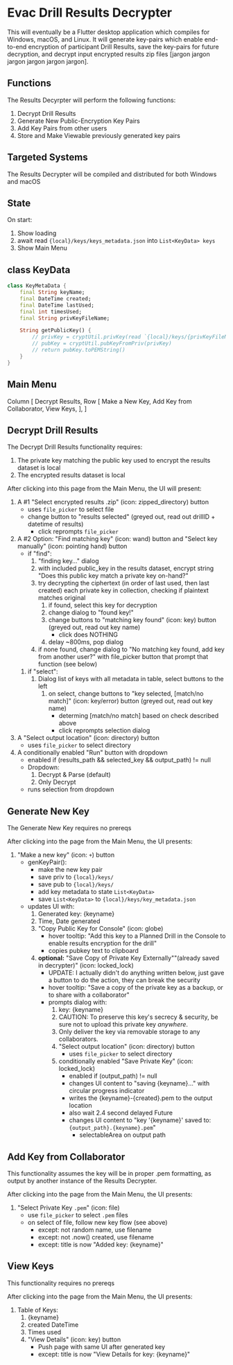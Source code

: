 # Evac Drill Results Decrypter

This will eventually be a Flutter desktop application which compiles for Windows, macOS, and Linux. It will generate key-pairs which enable end-to-end encryption of participant Drill Results, save the key-pairs for future decryption, and decrypt input encrypted results zip files [jargon jargon jargon jargon jargon jargon].

## Functions

The Results Decyrpter will perform the following functions:

1. Decrypt Drill Results
1. Generate New Public-Encryption Key Pairs
1. Add Key Pairs from other users
1. Store and Make Viewable previously generated key pairs

## Targeted Systems

The Results Decrypter will be compiled and distributed for both Windows and macOS

## State

On start:

1. Show loading
1. await read `{local}/keys/keys_metadata.json` into `List<KeyData> keys`
1. Show Main Menu

## class KeyData

```dart
class KeyMetaData {
    final String keyName;
    final DateTime created;
    final DateTime lastUsed;
    final int timesUsed;
    final String privKeyFileName;

    String getPublicKey() {
        // privKey = cryptUtil.privKey(read `{local}/keys/{privKeyFileName}`)
        // pubKey = cryptUtil.pubKeyFromPriv(privKey)
        // return pubKey.toPEMString()
    }
}
```

## Main Menu

Column [
    Decrypt Results,
    Row [
        Make a New Key,
        Add Key from Collaborator,
        View Keys,
    ],
]

## Decrypt Drill Results

The Decrypt Drill Results functionality requires:

1. The private key matching the public key used to encrypt the results dataset is local
1. The encrypted results dataset is local

After clicking into this page from the Main Menu, the UI will present:

1. A #1 "Select encrypted results .zip" (icon: zipped_directory) button
    + uses `file_picker` to select file
    + change button to "results selected" (greyed out, read out drillID + datetime of results)
        + click reprompts `file_picker`
1. A #2 Option: "Find matching key" (icon: wand) button and "Select key manually" (icon: pointing hand) button
    + if "find":
        1. "finding key…" dialog
        1. with included public_key in the results dataset, encrypt string "Does this public key match a private key on-hand?"
        1. try decrypting the ciphertext (in order of last used, then last created) each private key in collection, checking if plaintext matches original
            1. if found, select this key for decryption
            1. change dialog to "found key!"
            1. change buttons to "matching key found" (icon: key) button (greyed out, read out key name)
                + click does NOTHING
            1. delay ~800ms, pop dialog
        1. if none found, change dialog to "No matching key found, add key from another user?" with file_picker button that prompt that function (see below)
    1. if "select":
        1. Dialog list of keys with all metadata in table, select buttons to the left
            1. on select, change buttons to "key selected, [match/no match]" (icon: key/error) button (greyed out, read out key name)
                + determing [match/no match] based on check described above
                + click reprompts selection dialog
1. A "Select output location" (icon: directory) button
    + uses `file_picker` to select directory
1. A conditionally enabled "Run" button with dropdown
    + enabled if (results_path && selected_key && output_path) != null
    + Dropdown:
        1. Decrypt & Parse (default)
        1. Only Decrypt
    + runs selection from dropdown

## Generate New Key

The Generate New Key requires no prereqs

After clicking into the page from the Main Menu, the UI presents:

1. "Make a new key" (icon: `+`) button
    + genKeyPair():
        + make the new key pair
        + save priv to `{local}/keys/`
        + save pub to `{local}/keys/`
        + add key metadata to state `List<KeyData>`
        + save `List<KeyData>` to `{local}/keys/key_metadata.json`
    + updates UI with:
        1. Generated key: {keyname}
        1. Time, Date generated
        1. "Copy Public Key for Console" (icon: globe)
            + hover tooltip: "Add this key to a Planned Drill in the Console to enable results encryption for the drill"
            + copies pubkey text to clipboard
        1. **optional:** "Save Copy of Private Key Externally""(already saved in decrypter)" (icon: locked_lock)
            + UPDATE: I actually didn't do anything written below, just gave a button to do the action, they can break the security
            + hover tooltip: "Save a copy of the private key as a backup, or to share with a collaborator"
            + prompts dialog with:
                1. key: {keyname}
                1. CAUTION: To preserve this key's secrecy & security, be sure not to upload this private key *anywhere*.
                1. Only deliver the key via removable storage to any collaborators.
                1. "Select output location" (icon: directory) button
                    + uses `file_picker` to select directory
                1. conditionally enabled "Save Private Key" (icon: locked_lock)
                    + enabled if (output_path) != null
                    + changes UI content to "saving {keyname}…" with circular progress indicator
                    + writes the {keyname}-{created}.pem to the output location
                    + also wait 2.4 second delayed Future
                    + changes UI content to "key '{keyname}' saved to: `{output_path}.{keyname}.pem`"
                        + selectableArea on output path

## Add Key from Collaborator

This functionality assumes the key will be in proper .pem formatting, as output by another instance of the Results Decrypter.

After clicking into the page from the Main Menu, the UI presents:

1. "Select Private Key `.pem`" (icon: file)
    + use `file_picker` to select `.pem` files
    + on select of file, follow new key flow (see above)
        + except: not random name, use filename
        + except: not .now() created, use filename
        + except: title is now "Added key: {keyname}"

## View Keys

This functionality requires no prereqs

After clicking into the page from the Main Menu, the UI presents:

1. Table of Keys:
    1. {keyname}
    1. created DateTime
    1. Times used
    1. "View Details" (icon: key) button
        + Push page with same UI after generated key
        + except: title is now "View Details for key: {keyname}"
